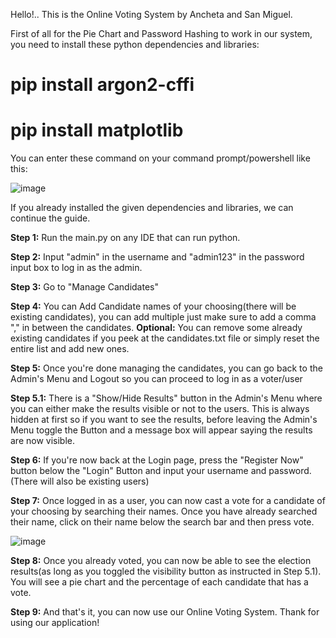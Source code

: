 Hello!.. This is the Online Voting System by Ancheta and San Miguel.

First of all for the Pie Chart and Password Hashing to work in our system, you need to install these python dependencies and libraries:
#   pip install argon2-cffi
#   pip install matplotlib

You can enter these command on your command prompt/powershell like this:

![image](https://github.com/user-attachments/assets/95b5f35c-8fdd-4946-95bc-7de2b260de75)

If you already installed the given dependencies and libraries, we can continue the guide.

**Step 1:** Run the main.py on any IDE that can run python.

**Step 2:** Input "admin" in the username and "admin123" in the password input box to log in as the admin.

**Step 3:** Go to "Manage Candidates"

**Step 4:** You can Add Candidate names of your choosing(there will be existing candidates), you can add multiple just make sure to add a comma "," in between the candidates.
**Optional:** You can remove some already existing candidates if you peek at the candidates.txt file or simply reset the entire list and add new ones.
    
**Step 5:** Once you're done managing the candidates, you can go back to the Admin's Menu and Logout so you can proceed to log in as a voter/user

**Step 5.1:** There is a "Show/Hide Results" button in the Admin's Menu where you can either make the results visible or not to the users. This is always hidden at first so if you want to see the results, before leaving the Admin's Menu toggle the Button and a message box will appear saying the results are now visible.

**Step 6:** If you're now back at the Login page, press the "Register Now" button below the "Login" Button and input your username and password. (There will also be existing users)

**Step 7:** Once logged in as a user, you can now cast a vote for a candidate of your choosing by searching their names. Once you have already searched their name, click on their name below the search bar and then press vote.

![image](https://github.com/user-attachments/assets/54bb27d8-bb91-4cb3-b658-0c215eb9f9dd)

**Step 8:** Once you already voted, you can now be able to see the election results(as long as you toggled the visibility button as instructed in Step 5.1). You will see a pie chart and the percentage of each candidate that has a vote.

**Step 9:**  And that's it, you can now use our Online Voting System. Thank for using our application!
